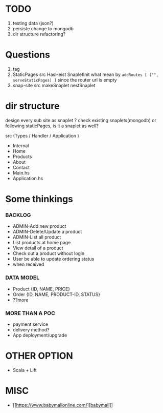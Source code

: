 # TODO
1. testing data (json?)
2. persiste change to mongodb
3. dir structure refactoring?

# Questions
1. <static> tag
2. StaticPages src
  HasHeist
  SnapletInit
  what mean by `addRoutes [ ("", serveStaticPages) ]` since the router url is empty
3. snap-site src 
  makeSnaplet
  nestSnaplet


# dir structure

design every sub site as snaplet ? check existing snaplets(mongodb)
or following  staticPages, is it a snaplet as well?

src (Types / Handler / Application )

  - Internal
  - Home
  - Products
  - About
  - Contact
  - Main.hs
  - Application.hs

# Some thinkings
### BACKLOG
  - ADMIN-Add new product
  - ADMIN-Delete/Update a product
  - ADMIN-List all product
  - List products at home page
  - View detail of a product
  - Check out a product without login
  - User be able to update ordering status
  - when received

### DATA MODEL
  - Product {ID, NAME, PRICE}
  - Order {ID, NAME, PRODUCT-ID, STATUS}
  - ??more

### MORE THAN A POC
  - payment service
  - delivery method?
  - App deployment/upgrade


# OTHER OPTION
  - Scala + Lift

# MISC
  - [[https://www.babymallonline.com/][babymall]]
